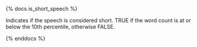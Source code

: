 {% docs is_short_speech %}

Indicates if the speech is considered short. TRUE if the word count is at or below the 10th percentile, otherwise FALSE.

{% enddocs %}


